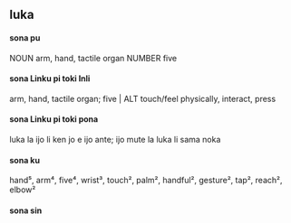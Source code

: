 ## luka

#### sona pu

NOUN arm, hand, tactile organ
NUMBER five

#### sona Linku pi toki Inli

arm, hand, tactile organ; five | ALT touch/feel physically, interact, press

#### sona Linku pi toki pona

luka la ijo li ken jo e ijo ante; ijo mute la luka li sama noka

#### sona ku

hand⁵, arm⁴, five⁴, wrist³, touch², palm², handful², gesture², tap², reach², elbow²

#### sona sin

